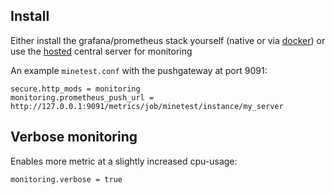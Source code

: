 ## Install

Either install the grafana/prometheus stack yourself (native or via [docker](./docker.md))
or use the [hosted](./hosted.md) central server for monitoring


An example `minetest.conf` with the pushgateway at port 9091:

```
secure.http_mods = monitoring
monitoring.prometheus_push_url = http://127.0.0.1:9091/metrics/job/minetest/instance/my_server
```

## Verbose monitoring

Enables more metric at a slightly increased cpu-usage:
```
monitoring.verbose = true
```
